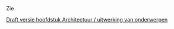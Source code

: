 
Zie 

[Draft versie hoofdstuk Architectuur / uitwerking van onderwerpen](https://geonovum.github.io/KP-APIs/Werkgroep%20API%20architectuur/)


